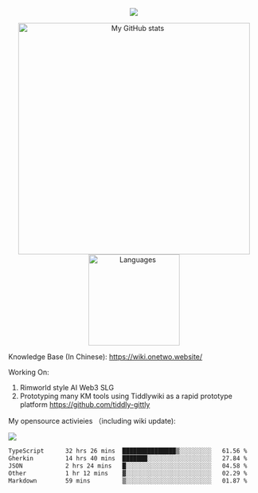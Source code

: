 <a href="https://github.com/linonetwo">
    <p align="center">
        <img src="https://github-profile-trophy.vercel.app/?username=linonetwo&column=7&theme=onedark"/>
    </p>
</a>
<a align="center" href="https://github.com/linonetwo">
  <p align="center">
    <img src="https://github-readme-stats.vercel.app/api?username=linonetwo&show_icons=true&count_private=true" alt="My GitHub stats" width="465"/>
    <img src="https://github-readme-stats.vercel.app/api/top-langs/?username=linonetwo&layout=compact&langs_count=10" alt="Languages" height="183">
  </p>
</a>

Knowledge Base (In Chinese): https://wiki.onetwo.website/

Working On: 

1. Rimworld style AI Web3 SLG
1. Prototyping many KM tools using Tiddlywiki as a rapid prototype platform https://github.com/tiddly-gittly

My opensource activieies （including wiki update):

![](https://visitor-badge.glitch.me/badge?page_id=linonetwo.linonetwo)

<!--START_SECTION:waka-->

```txt
TypeScript      32 hrs 26 mins  ███████████████▒░░░░░░░░░   61.56 %
Gherkin         14 hrs 40 mins  ███████░░░░░░░░░░░░░░░░░░   27.84 %
JSON            2 hrs 24 mins   █░░░░░░░░░░░░░░░░░░░░░░░░   04.58 %
Other           1 hr 12 mins    ▓░░░░░░░░░░░░░░░░░░░░░░░░   02.29 %
Markdown        59 mins         ▒░░░░░░░░░░░░░░░░░░░░░░░░   01.87 %
```

<!--END_SECTION:waka-->
